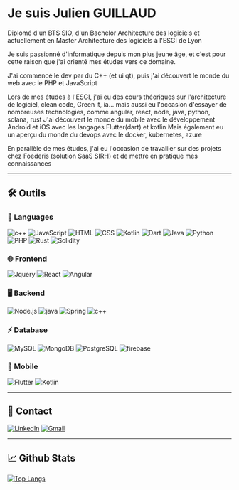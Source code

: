 
# Je suis Julien GUILLAUD

Diplomé d'un BTS SIO, d'un Bachelor Architecture des logiciels et actuellement en Master Architecture des logiciels à l'ESGI de Lyon

Je suis passionné d'informatique depuis mon plus jeune âge, et c'est pour cette raison que j'ai orienté mes études vers ce domaine.

J'ai commencé le dev par du C++ (et ui qt), puis j'ai découvert le monde du web avec le PHP et JavaScript

Lors de mes études à l'ESGI, j'ai eu des cours théoriques sur l'architecture de logiciel, clean code, Green it, ia...  mais aussi eu l'occasion d'essayer de nombreuses technologies, comme angular, react, node, java, python, solana, rust
J'ai découvert le monde du mobile avec le développement Android et iOS avec les langages Flutter(dart) et kotlin
Mais également eu un aperçu du monde du devops avec le docker, kubernetes, azure

En parallèle de mes études, j'ai eu l'occasion de travailler sur des projets chez Foederis (solution SaaS SIRH) et de mettre en pratique mes connaissances
***

## 🛠️ Outils

### 📝 Languages

  ![c++](https://img.shields.io/badge/C++-00599C?style=for-the-badge&logo=c%2B%2B&logoColor=white)
  ![JavaScript](https://img.shields.io/badge/JavaScript-323330?style=for-the-badge&logo=javascript&logoColor=F7DF1E)
  ![HTML](https://img.shields.io/badge/HTML5-E34F26?style=for-the-badge&logo=html5&logoColor=white)
  ![CSS](https://img.shields.io/badge/CSS3-1572B6?style=for-the-badge&logo=css3&logoColor=white)
  ![Kotlin](https://img.shields.io/badge/Kotlin-0095D5?&style=for-the-badge&logo=kotlin&logoColor=white)
  ![Dart](https://img.shields.io/badge/Dart-0175C2?style=for-the-badge&logo=dart&logoColor=white)
  ![Java](https://img.shields.io/badge/Java-ED8B00?style=for-the-badge&logo=java&logoColor=white)
  ![Python](https://img.shields.io/badge/Python-FFD43B?style=for-the-badge&logo=python&logoColor=blue)
  ![PHP](https://img.shields.io/badge/PHP-777BB4?style=for-the-badge&logo=php&logoColor=white)
  ![Rust](https://img.shields.io/badge/Rust-000000?style=for-the-badge&logo=rust&logoColor=white)
  ![Solidity](https://img.shields.io/badge/Solidity-363636?style=for-the-badge&logo=solidity&logoColor=white)

### 🌐 Frontend

![Jquery](https://img.shields.io/badge/jQuery-0769AD?style=for-the-badge&logo=jquery&logoColor=white)
![React](https://img.shields.io/badge/React-20232A?style=for-the-badge&logo=react&logoColor=61DAFB)
![Angular](https://img.shields.io/badge/Angular-DD0031?style=for-the-badge&logo=angular&logoColor=white)

### 🖥️ Backend

![Node.js](https://img.shields.io/badge/node.js%20-%2343853D.svg?&style=for-the-badge&logo=node.js&logoColor=white)
![java](https://img.shields.io/badge/java%20-%23ED8B00.svg?&style=for-the-badge&logo=java&logoColor=white)
![Spring](https://img.shields.io/badge/Spring-6DB33F?style=for-the-badge&logo=spring&logoColor=white)
![c++](https://img.shields.io/badge/C++-00599C?style=for-the-badge&logo=c%2B%2B&logoColor=white)

### ⚡ Database

![MySQL](https://img.shields.io/badge/MySQL-005C84?style=for-the-badge&logo=mysql&logoColor=white)
![MongoDB](https://img.shields.io/badge/MongoDB-4EA94B?style=for-the-badge&logo=mongodb&logoColor=white)
![PostgreSQL](https://img.shields.io/badge/PostgreSQL-316192?style=for-the-badge&logo=postgresql&logoColor=white)
![firebase](https://img.shields.io/badge/firebase%20-%23039BE5.svg?&style=for-the-badge&logo=firebase)

### 📱 Mobile

![Flutter](https://img.shields.io/badge/Flutter-02569B?style=for-the-badge&logo=flutter&logoColor=white)
![Kotlin](https://img.shields.io/badge/Kotlin-0095D5?&style=for-the-badge&logo=kotlin&logoColor=white)

***

## 📨 Contact

[![LinkedIn](https://img.shields.io/badge/linkedin-%230077B5.svg?&style=for-the-badge&logo=linkedin&logoColor=white)](https://www.linkedin.com/in/julien-guillaud/)
[![Gmail](https://img.shields.io/badge/gmail-%23D14836.svg?&style=for-the-badge&logo=gmail&logoColor=white)](mailto:julien.guillaud00@gmail.com)

***

## 📈 Github Stats

[![Top Langs](https://github-readme-stats.vercel.app/api/top-langs/?username=JulienGuillaud&theme=dracula&card_width=950)](https://github.com/anuraghazra/github-readme-stats)